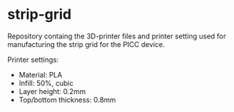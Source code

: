 # strip-grid
Repository containg the 3D-printer files and printer setting used for manufacturing the strip grid for the PICC device.

Printer settings:
- Material: PLA
- Infill: 50%, cubic
- Layer height: 0.2mm
- Top/bottom thickness: 0.8mm
